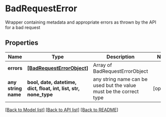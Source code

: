 # BadRequestError

Wrapper containing metadata and appropriate errors as thrown by the API for a bad request

## Properties
Name | Type | Description | Notes
------------ | ------------- | ------------- | -------------
**errors** | [**[BadRequestErrorObject]**](BadRequestErrorObject.md) | Array of BadRequestErrorObject | 
**any string name** | **bool, date, datetime, dict, float, int, list, str, none_type** | any string name can be used but the value must be the correct type | [optional]

[[Back to Model list]](../README.md#documentation-for-models) [[Back to API list]](../README.md#documentation-for-api-endpoints) [[Back to README]](../README.md)


